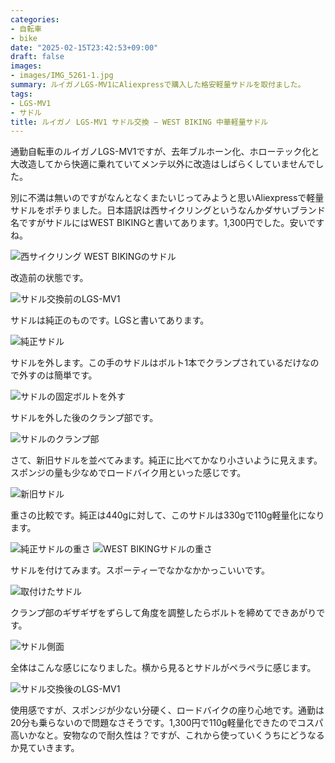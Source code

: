 ```yaml
---
categories:
- 自転車
- bike
date: "2025-02-15T23:42:53+09:00"
draft: false
images: 
- images/IMG_5261-1.jpg
summary: ルイガノLGS-MV1にAliexpressで購入した格安軽量サドルを取付ました。
tags:
- LGS-MV1
- サドル
title: ルイガノ LGS-MV1 サドル交換 − WEST BIKING 中華軽量サドル
---
```


通勤自転車のルイガノLGS-MV1ですが、去年ブルホーン化、ホローテック化と大改造してから快適に乗れていてメンテ以外に改造はしばらくしていませんでした。

別に不満は無いのですがなんとなくまたいじってみようと思いAliexpressで軽量サドルをポチりました。日本語訳は西サイクリングというなんかダサいブランド名ですがサドルにはWEST
BIKINGと書いてあります。1,300円でした。安いですね。

![西サイクリング WEST BIKINGのサドル](./images/IMG_5255-1.jpg) 

改造前の状態です。

![サドル交換前のLGS-MV1](./images/IMG_5253-1.jpg)

サドルは純正のものです。LGSと書いてあります。

![純正サドル](./images/IMG_5254-1.jpg)

サドルを外します。この手のサドルはボルト1本でクランプされているだけなので外すのは簡単です。

![サドルの固定ボルトを外す](./images/IMG_5256.JPG)

サドルを外した後のクランプ部です。

![サドルのクランプ部](./images/IMG_5257-1.jpg)

さて、新旧サドルを並べてみます。純正に比べてかなり小さいように見えます。スポンジの量も少なめでロードバイク用といった感じです。

![新旧サドル](./images/IMG_5260-1.jpg)

重さの比較です。純正は440gに対して、このサドルは330gで110g軽量化になります。

![純正サドルの重さ](./images/IMG_5259-1.jpg) ![WEST BIKINGサドルの重さ](./images/IMG_5258-1.jpg)

サドルを付けてみます。スポーティーでなかなかかっこいいです。

![取付けたサドル](./images/IMG_5261-1.jpg)

クランプ部のギザギザをずらして角度を調整したらボルトを締めてできあがりです。

![サドル側面](./images/IMG_5263-1.jpg)

全体はこんな感じになりました。横から見るとサドルがペラペラに感じます。

![サドル交換後のLGS-MV1](./images/IMG_5264-1.jpg)

使用感ですが、スポンジが少ない分硬く、ロードバイクの座り心地です。通勤は20分も乗らないので問題なさそうです。1,300円で110g軽量化できたのでコスパ高いかなと。安物なので耐久性は？ですが、これから使っていくうちにどうなるか見ていきます。
